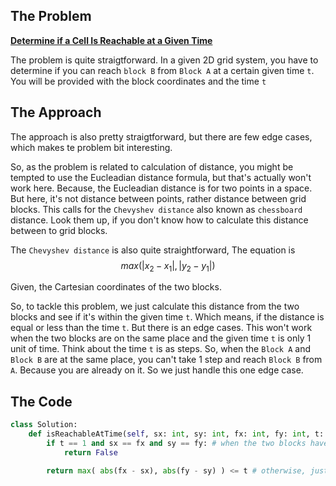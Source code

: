 ## The Problem
**[Determine if a Cell Is Reachable at a Given Time
](https://leetcode.com/problems/determine-if-a-cell-is-reachable-at-a-given-time/description/?envType=daily-question&envId=2023-11-08)**

The problem is quite straigtforward. In a given 2D grid system, you have to determine if you can reach `block B` from `Block A` at a certain given time `t`. You will be provided with the block coordinates and the time `t`

## The Approach
The approach is also pretty straigtforward, but there are few edge cases, which makes te problem bit interesting.

So, as the problem is related to calculation of distance, you might be tempted to use the Eucleadian distance formula, but that's actually won't work here. Because, the Eucleadian distance is for two points in a space. But here, it's not distance between points, rather distance between grid blocks. This calls for the `Chevyshev distance` also known as `chessboard` distance. Look them up, if you don't know how to calculate this distance between to grid blocks. 

The `Chevyshev distance` is also quite straightforward, The equation is $$ max(|x_2 - x_1|, |y_2 -y_1|)$$

Given, the Cartesian coordinates of the two blocks.

So, to tackle this problem, we just calculate this distance from the two blocks and see if it's within the given time `t`. Which means, if the distance is equal or less than the time `t`. But there is an edge cases. This won't work when the two blocks are on the same place and the given time `t` is only 1 unit of time. Think about the time `t` is as steps. So, when the `Block A` and `Block B` are at the same place, you can't take 1 step and reach `Block B` from `A`. Because you are already on it. So we just handle this one edge case.

## The Code
```python
class Solution:
    def isReachableAtTime(self, sx: int, sy: int, fx: int, fy: int, t: int) -> bool:
        if t == 1 and sx == fx and sy == fy: # when the two blocks have the same coordinates (they are at the same place) and the step (time) needed is one, return False
            return False

        return max( abs(fx - sx), abs(fy - sy) ) <= t # otherwise, just return if the Chevyshev distance is equal or less than the given step (time)
```